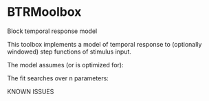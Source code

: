 # BTRMoolbox

Block temporal response model

This toolbox implements a model of temporal response to (optionally windowed) step
functions of stimulus input.

The model assumes (or is optimized for):

The fit searches over n parameters:

KNOWN ISSUES

